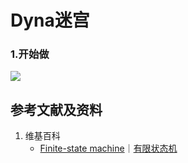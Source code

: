 # Dyna迷宫

### 1.开始做

![](/images/强化学习/基本概念和经典实验/Dyna迷宫/1a1.png)

## 参考文献及资料

1. 维基百科
	- [Finite-state machine](https://en.wikipedia.org/wiki/Finite-state_machine)｜[有限状态机](https://zh.wikipedia.org/wiki/有限状态机) 

